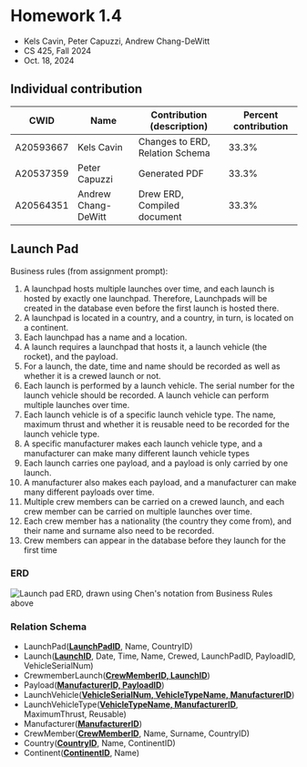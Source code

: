 <div id="title">

# Homework 1.4

- Kels Cavin, Peter Capuzzi, Andrew Chang-DeWitt
- CS 425, Fall 2024
- Oct. 18, 2024

## Individual contribution

| CWID      | Name                | Contribution (description)      | Percent contribution |
| --------- | ------------------- | ------------------------------- | -------------------- |
| A20593667 | Kels Cavin          | Changes to ERD, Relation Schema | 33.3%                |
| A20537359 | Peter Capuzzi       | Generated PDF                   | 33.3%                |
| A20564351 | Andrew Chang-DeWitt | Drew ERD, Compiled document     | 33.3%                |

</div>

## Launch Pad

<section>

Business rules (from assignment prompt):

1. A launchpad hosts multiple launches over time, and each launch is hosted by exactly one launchpad. Therefore, Launchpads will be created in the database even before the first launch is hosted there.
2. A launchpad is located in a country, and a country, in turn, is located on a continent.
3. Each launchpad has a name and a location.
4. A launch requires a launchpad that hosts it, a launch vehicle (the rocket), and the payload.
5. For a launch, the date, time and name should be recorded as well as whether it is a crewed launch or not.
6. Each launch is performed by a launch vehicle. The serial number for the launch vehicle should be recorded. A launch vehicle can perform multiple launches over time.
7. Each launch vehicle is of a specific launch vehicle type. The name, maximum thrust and whether it is reusable need to be recorded for the launch vehicle type.
8. A specific manufacturer makes each launch vehicle type, and a manufacturer can make many different launch vehicle types
9. Each launch carries one payload, and a payload is only carried by one launch.
10. A manufacturer also makes each payload, and a manufacturer can make many different payloads over time.
11. Multiple crew members can be carried on a crewed launch, and each crew member can be carried on multiple launches over time.
12. Each crew member has a nationality (the country they come from), and their name and surname also need to be recorded.
13. Crew members can appear in the database before they launch for the first time

</section>

<section>

### ERD

![Launch pad ERD, drawn using Chen's notation from Business Rules above](/public/erd.svg)

</section>

<section>

### Relation Schema

- LaunchPad(<ins>**LaunchPadID**</ins>, Name, CountryID)
- Launch(<ins>**LaunchID**</ins>, Date, Time, Name, Crewed, LaunchPadID, PayloadID, VehicleSerialNum)
- CrewmemberLaunch(<ins>**CrewMemberID, LaunchID**</ins>)
- Payload(<ins>**ManufacturerID, PayloadID**</ins>)
- LaunchVehicle(<ins>**VehicleSerialNum, VehicleTypeName, ManufacturerID**</ins>)
- LaunchVehicleType(<ins>**VehicleTypeName, ManufacturerID**</ins>, MaximumThrust, Reusable)
- Manufacturer(<ins>**ManufacturerID**</ins>)
- CrewMember(<ins>**CrewMemberID**</ins>, Name, Surname, CountryID)
- Country(<ins>**CountryID**</ins>, Name, ContinentID)
- Continent(<ins>**ContinentID**</ins>, Name)

</section>
